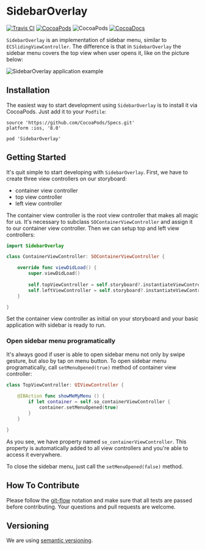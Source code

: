 # SidebarOverlay

[![Travis CI](https://api.travis-ci.org/aperechnev/SidebarOverlay.svg?branch=develop)](https://travis-ci.org/aperechnev/SidebarOverlay) [![CocoaPods](https://img.shields.io/cocoapods/v/SidebarOverlay.svg)](http://cocoapods.org/pods/SidebarOverlay) ![CocoaPods](https://img.shields.io/cocoapods/p/SidebarOverlay.svg) [![CocoaDocs](https://img.shields.io/cocoapods/metrics/doc-percent/SidebarOverlay.svg)](http://cocoadocs.org/docsets/SidebarOverlay/)

`SidebarOverlay` is an implementation of sidebar menu, similar to `ECSlidingViewController`. The difference is that in `SidebarOverlay` the sidebar menu covers the top view when user opens it, like on the picture below:

![SidebarOverlay application example](https://habrastorage.org/files/812/9c0/7da/8129c07da55f4a95a110bea8eb4a8e5b.gif)

## Installation

The easiest way to start development using `SidebarOverlay` is to install it via CocoaPods. Just add it to your `Podfile`:

```Podspec
source 'https://github.com/CocoaPods/Specs.git'
platform :ios, '8.0'

pod 'SidebarOverlay'
```

## Getting Started

It's quit simple to start developing with `SidebarOverlay`. First, we have to create three view controllers on our storyboard:

* container view controller
* top view controller
* left view controller

The container view controller is the root view controller that makes all magic for us. It's necessary to subclass `SOContainerViewController` and assign it to our container view controller. Then we can setup top and left view controllers:

```Swift
import SidebarOverlay

class ContainerViewController: SOContainerViewController {

    override func viewDidLoad() {
        super.viewDidLoad()
    
        self.topViewController = self.storyboard?.instantiateViewControllerWithIdentifier("topScreen")
        self.leftViewController = self.storyboard?.instantiateViewControllerWithIdentifier("leftScreen")
    }

}
```

Set the container view controller as initial on your storyboard and your basic application with sidebar is ready to run.

### Open sidebar menu programatically

It's always good if user is able to open sidebar menu not only by swipe gesture, but also by tap on menu button. To open sidebar menu programatically, call `setMenuOpened(true)` method of container view controller:

```Swift
class TopViewController: UIViewController {
    
    @IBAction func showMeMyMenu () {
        if let container = self.so_containerViewController {
            container.setMenuOpened(true)
        }
    }

}
```

As you see, we have property named `so_containerViewController`. This property is automatically added to all view controllers and you're able to access it everywhere.

To close the sidebar menu, just call the `setMenuOpened(false)` method.

## How To Contribute

Please follow the [git-flow](http://danielkummer.github.io/git-flow-cheatsheet/index.html) notation and make sure that all tests are passed before contributing. Your questions and pull requests are welcome.

## Versioning

We are using [semantic versioning](http://semver.org).
